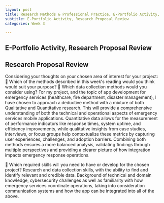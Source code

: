 ```yaml
---
layout: post
title: Research Methods & Professional Practice, E-Portfolio Activity, Research Proposal Review
subtitle: E-Portfolio Activity, Research Proposal Review
categories: Week 3

--- 
```


## E-Portfolio Activity, Research Proposal Review

## Research Proposal Review

Considering your thoughts on your chosen area of interest for your project:
	Which of the methods described in this week's reading would you think would suit your purpose? 
	Which data collection methods would you consider using?
For my project, and the topic of app development for emergency services (healthcare, fire department, disaster management), I have chosen to approach a deductive method with a mixture of both Qualitative and Quantitative research. This will provide a comprehensive understanding of both the technical and operational aspects of emergency services mobile applications. Quantitative data allows for the measurement of performance indicators like response times, system uptime, and efficiency improvements, while qualitative insights from case studies, interviews, or focus groups help contextualize these metrics by capturing user experiences, challenges, and adoption barriers. Combining both methods ensures a more balanced analysis, validating findings through multiple perspectives and providing a clearer picture of how integration impacts emergency response operations.

	Which required skills will you need to have or develop for the chosen project?
Research and data collection skills, with the ability to find and identify relevant and credible data. Background of technical and domain knowledge, cybersecurity challenges as well as familiarity with how emergency services coordinate operations, taking into consideration communication systems and how the app can be integrated into all of the above. 

